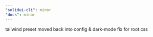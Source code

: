 ```yaml
---
"solidui-cli": minor
"docs": minor
---
```


tailwind preset moved back into config & dark-mode fix for root.css
